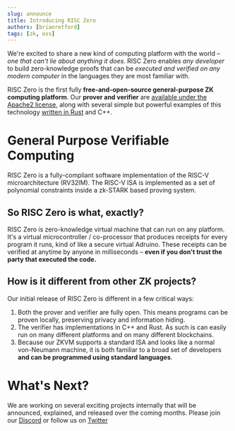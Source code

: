 ```yaml
---
slug: announce
title: Introducing RISC Zero
authors: [brianretford]
tags: [zk, oss]
---
```


We're excited to share a new kind of computing platform with the world – 
*one that can't lie about anything it does.* RISC Zero enables *any developer*
to build zero-knowledge proofs that can be *executed and verified on any modern
computer* in the languages they are most familiar with.

RISC Zero is the first fully **free-and-open-source general-purpose ZK computing
platform**. Our **prover and verifier** are [available under the Apache2
license](https://github.com/risc0/risc0), along with several simple but powerful
examples of this technology 
[written in Rust](https://github.com/risc0/risc0/tree/main/examples/rust) and 
C++.

# General Purpose Verifiable Computing

RISC Zero is a fully-compliant software implementation of the RISC-V 
microarchitecture (RV32IM). The RISC-V ISA is implemented as
a set of polynomial constraints inside a zk-STARK based proving
system.

## So RISC Zero is what, exactly?

RISC Zero is zero-knowledge virtual machine that can run on any platform.
It's a virtual microcontroller / co-processor that produces receipts for 
every program it runs, kind of like a secure virtual Adruino. These receipts can be verified at anytime by anyone 
in milliseconds – **even if you don't trust the party that executed the code.**


## How is it different from other ZK projects?

Our initial release of RISC Zero is different in a few critical ways:

 1. Both the prover and verifier are fully open. This means programs can be proven locally, preserving privacy and information hiding.
 2. The verifier has implementations in C++ and Rust. As such is can easily run on many different platforms and on many different blockchains.
 3. Because our ZKVM supports a standard ISA and looks like a normal von-Neumann machine, it is both familiar to a broad set of developers **and can be programmed using standard languages**.

# What's Next?

We are working on several exciting projects internally that will be announced, explained, and released over the coming months. Please join our [Discord](https://risczero.com) or follow us on [Twitter](https://twitter.com/risczero)
